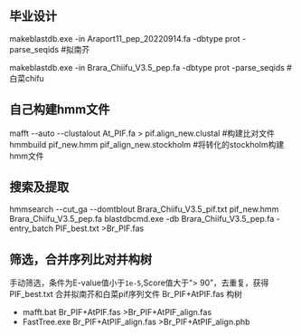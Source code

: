 ## 毕业设计

makeblastdb.exe -in Araport11_pep_20220914.fa  -dbtype prot -parse_seqids #拟南芥

makeblastdb.exe -in Brara_Chiifu_V3.5_pep.fa  -dbtype prot -parse_seqids #白菜chifu

## 自己构建hmm文件

mafft --auto --clustalout At_PIF.fa > pif.align_new.clustal    #构建比对文件
hmmbuild   pif_new.hmm pif_align_new.stockholm  #将转化的stockholm构建hmm文件

## 搜索及提取
hmmsearch --cut_ga  --domtblout Brara_Chiifu_V3.5_pif.txt pif_new.hmm Brara_Chiifu_V3.5_pep.fa
blastdbcmd.exe  -db  Brara_Chiifu_V3.5_pep.fa  -entry_batch PIF_best.txt  >Br_PIF.fas 

## 筛选，合并序列比对并构树
手动筛选，条件为E-value值小于`1e-5`,Score值大于“> 90”，去重复，获得 PIF_best.txt
合并拟南芥和白菜pif序列文件
Br_PIF+AtPIF.fas
构树
- mafft.bat Br_PIF+AtPIF.fas >Br_PIF+AtPIF_align.fas
- FastTree.exe Br_PIF+AtPIF_align.fas >Br_PIF+AtPIF_align.phb